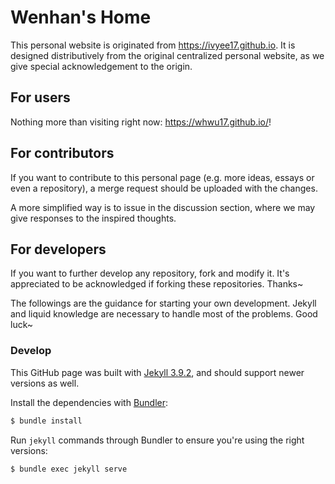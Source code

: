 # Wenhan's Home

This personal website is originated from https://ivyee17.github.io. It is designed distributively from the original centralized personal website, as we give special acknowledgement to the origin.

## For users

Nothing more than visiting right now: https://whwu17.github.io/!

## For contributors

If you want to contribute to this personal page (e.g. more ideas, essays or even a repository), a merge request should be uploaded with the changes. 

A more simplified way is to issue in the discussion section, where we may give responses to the inspired thoughts.

## For developers

If you want to further develop any repository, fork and modify it. It's appreciated to be acknowledged if forking these repositories. Thanks~

The followings are the guidance for starting your own development. Jekyll and liquid knowledge are necessary to handle most of the problems. Good luck~

### Develop

This GitHub page was built with [Jekyll 3.9.2](http://jekyllrb.com/), and should support newer versions as well.

Install the dependencies with [Bundler](http://bundler.io/):

~~~bash
$ bundle install
~~~

Run `jekyll` commands through Bundler to ensure you're using the right versions:

~~~bash
$ bundle exec jekyll serve
~~~
